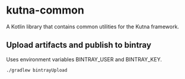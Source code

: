 # kutna-common

A Kotlin library that contains common utilities for the Kutna framework.

## Upload artifacts and publish to bintray

Uses environment variables BINTRAY_USER and BINTRAY_KEY.

`./gradlew bintrayUpload`
